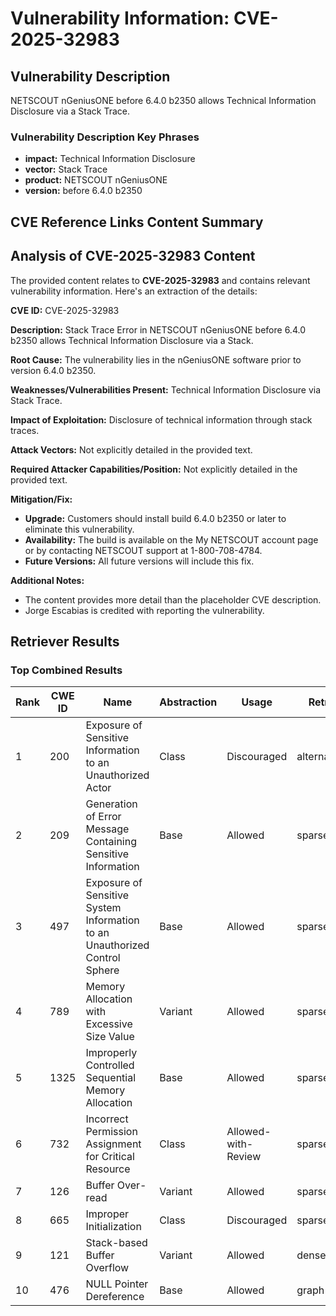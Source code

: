 # Vulnerability Information: CVE-2025-32983

## Vulnerability Description
NETSCOUT nGeniusONE before 6.4.0 b2350 allows Technical Information Disclosure via a Stack Trace.

### Vulnerability Description Key Phrases
- **impact:** Technical Information Disclosure
- **vector:** Stack Trace
- **product:** NETSCOUT nGeniusONE
- **version:** before 6.4.0 b2350

## CVE Reference Links Content Summary
## Analysis of CVE-2025-32983 Content

The provided content relates to **CVE-2025-32983** and contains relevant vulnerability information. Here's an extraction of the details:

**CVE ID:** CVE-2025-32983

**Description:** Stack Trace Error in NETSCOUT nGeniusONE before 6.4.0 b2350 allows Technical Information Disclosure via a Stack.

**Root Cause:** The vulnerability lies in the nGeniusONE software prior to version 6.4.0 b2350.

**Weaknesses/Vulnerabilities Present:** Technical Information Disclosure via Stack Trace.

**Impact of Exploitation:** Disclosure of technical information through stack traces.

**Attack Vectors:** Not explicitly detailed in the provided text.

**Required Attacker Capabilities/Position:** Not explicitly detailed in the provided text.

**Mitigation/Fix:**

*   **Upgrade:** Customers should install build 6.4.0 b2350 or later to eliminate this vulnerability.
*   **Availability:** The build is available on the My NETSCOUT account page or by contacting NETSCOUT support at 1-800-708-4784.
*   **Future Versions:** All future versions will include this fix.

**Additional Notes:**

*   The content provides more detail than the placeholder CVE description.
*   Jorge Escabias is credited with reporting the vulnerability.

## Retriever Results

### Top Combined Results

| Rank | CWE ID | Name | Abstraction | Usage  | Retrievers | Individual Scores |
|------|--------|------|-------------|-------|------------|-------------------|
| 1 | 200 | Exposure of Sensitive Information to an Unauthorized Actor | Class | Discouraged | alternate_terms | 0.800 |
| 2 | 209 | Generation of Error Message Containing Sensitive Information | Base | Allowed | sparse | 0.024 |
| 3 | 497 | Exposure of Sensitive System Information to an Unauthorized Control Sphere | Base | Allowed | sparse | 0.021 |
| 4 | 789 | Memory Allocation with Excessive Size Value | Variant | Allowed | sparse | 0.020 |
| 5 | 1325 | Improperly Controlled Sequential Memory Allocation | Base | Allowed | sparse | 0.020 |
| 6 | 732 | Incorrect Permission Assignment for Critical Resource | Class | Allowed-with-Review | sparse | 0.018 |
| 7 | 126 | Buffer Over-read | Variant | Allowed | sparse | 0.017 |
| 8 | 665 | Improper Initialization | Class | Discouraged | sparse | 0.017 |
| 9 | 121 | Stack-based Buffer Overflow | Variant | Allowed | dense | 0.559 |
| 10 | 476 | NULL Pointer Dereference | Base | Allowed | graph | 0.002 |

